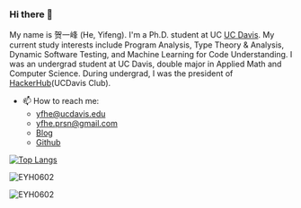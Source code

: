 ### Hi there 👋

<!--
**EYH0602/EYH0602** is a ✨ _special_ ✨ repository because its `README.md` (this file) appears on your GitHub profile.
-->

My name is 贺一峰 (He, Yifeng).
I'm  a Ph.D. student at UC [UC Davis](https://www.ucdavis.edu).
My current study interests include Program Analysis, Type Theory & Analysis,
Dynamic Software Testing, and Machine Learning for Code Understanding.
I was an undergrad student at UC Davis,
double major in Applied Math and Computer Science.
During undergrad, I was the president of [HackerHub](https://hackerhub-ucdavis.github.io/)(UCDavis Club).

- 📫 How to reach me:
  - yfhe@ucdavis.edu
  - yfhe.prsn@gmail.com
  - [Blog](https://eyh0602.github.io)
  - [Github](https://github.com/EYH0602)

[![Top Langs](<https://github-readme-stats.vercel.app/api/top-langs/?username=EYH0602&hide=Jupyter Notebook,html&layout=compact>)](https://github.com/anuraghazra/github-readme-stats)

<p><img align="center" src="https://github-readme-stats.vercel.app/api?username=EYH0602&show_icons=true&locale=en" alt="EYH0602" /></p>

<p><img align="center" src="https://github-readme-streak-stats.herokuapp.com/?user=EYH0602" alt="EYH0602" /></p>
